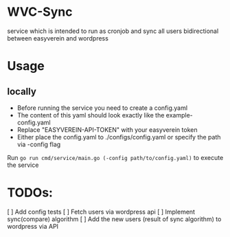 # WVC-Sync
service which is intended to run as cronjob and sync all users bidirectional between easyverein and wordpress

# Usage
## locally
- Before running the service you need to create a config.yaml  
- The content of this yaml should look exactly like the example-config.yaml  
- Replace "EASYVEREIN-API-TOKEN" with your easyverein token  
- Either place the config.yaml to ./configs/config.yaml or specify the path via -config flag

Run `go run cmd/service/main.go (-config path/to/config.yaml)` to execute the service

# TODOs:
[ ] Add config tests
[ ] Fetch users via wordpress api
[ ] Implement sync(compare) algorithm
[ ] Add the new users (result of sync algorithm) to wordpress via API
